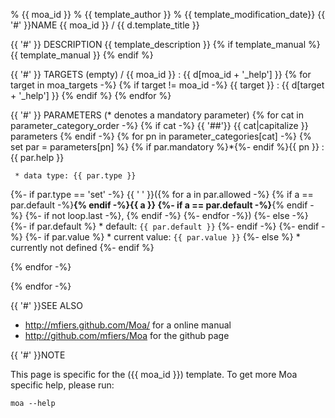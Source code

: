 % {{ moa_id }}
% {{ template_author }}
% {{ template_modification_date}}
{{ '#' }}NAME
{{ moa_id }} / {{ d.template_title }}

{{ '#' }} DESCRIPTION 
{{ template_description }}
{% if template_manual %}
{{ template_manual }}
{% endif %}

{{ '#' }} TARGETS
(empty) / {{ moa_id }}
:    {{ d[moa_id + '_help'] }}
{% for target in moa_targets -%}
{% if target != moa_id -%}
{{ target }}
:    {{ d[target + '_help'] }}
{% endif %}
{% endfor %}

{{ '#' }} PARAMETERS
(* denotes a mandatory parameter)
{% for cat in parameter_category_order -%}
{% if cat -%}
{{ '##'}} {{ cat|capitalize }} parameters
{% endif -%}
{% for pn in parameter_categories[cat] -%}
{% set par = parameters[pn] %}
{% if par.mandatory %}*{%- endif %}{{ pn }}
:    {{ par.help }}

     * data type: {{ par.type }}
{%- if par.type == 'set' -%}
{{ ' ' }}({% for a in par.allowed -%}
{% if a == par.default -%}__{% endif -%}{{ a }}
{%- if a == par.default -%}__{% endif -%}
{%- if not loop.last -%}, {% endif -%}
{%- endfor -%})
{%- else -%}
{%- if par.default %}
     * default: `{{ par.default }}`
{%- endif -%}
{%- endif -%}
{%- if par.value %}
     * current value: `{{ par.value }}`
{%- else %}
     * currently not defined
{%- endif %}

{% endfor -%}

{% endfor -%}

{{ '#' }}SEE ALSO 

- http://mfiers.github.com/Moa/ for a online manual
- http://github.com/mfiers/Moa for the github page

{{ '#' }}NOTE 

This page is specific for the ({{ moa_id }}) template. To get more Moa
specific help, please run:

    moa --help
